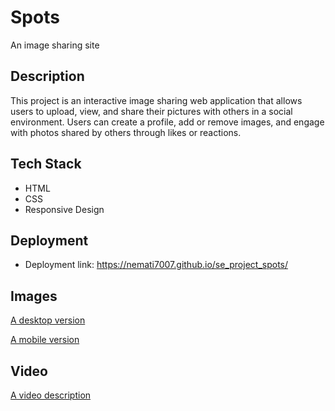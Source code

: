 # Spots

An image sharing site

## Description

This project is an interactive image sharing web application that allows users to upload, view, and share their pictures with others in a social environment. Users can create a profile, add or remove images, and engage with photos shared by others through likes or reactions.

## Tech Stack

- HTML
- CSS
- Responsive Design

## Deployment

- Deployment link: https://nemati7007.github.io/se_project_spots/

## Images

[A desktop version](./images-demo/desktop-viewscreenshot.jpg)

[A mobile version](./images-demo/mobile-viewscreenshot.png)

## Video

[A video description](https://drive.google.com/file/d/1QnyYpvUaRscmtKLI5PFzfJ3b4xJrSN8U/view?usp=drive_link)
